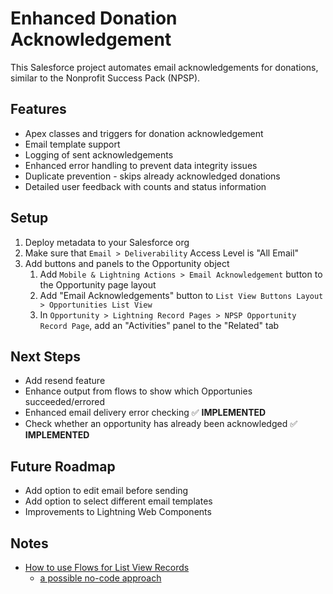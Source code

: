 # Enhanced Donation Acknowledgement

This Salesforce project automates email acknowledgements for donations, similar to the Nonprofit Success Pack (NPSP).

## Features

- Apex classes and triggers for donation acknowledgement
- Email template support
- Logging of sent acknowledgements
- Enhanced error handling to prevent data integrity issues
- Duplicate prevention - skips already acknowledged donations
- Detailed user feedback with counts and status information

## Setup

1. Deploy metadata to your Salesforce org
1. Make sure that `Email > Deliverability` Access Level is "All Email"
1. Add buttons and panels to the Opportunity object
   1. Add `Mobile & Lightning Actions > Email Acknowledgement` button to the Opportunity page layout
   1. Add "Email Acknowledgements" button to `List View Buttons Layout > Opportunities List View`
   1. In `Opportunity > Lightning Record Pages > NPSP Opportunity Record Page`, add an "Activities" panel to the "Related" tab

## Next Steps

- Add resend feature
- Enhance output from flows to show which Opportunies succeeded/errored
- Enhanced email delivery error checking ✅ **IMPLEMENTED**
- Check whether an opportunity has already been acknowledged ✅ **IMPLEMENTED**

## Future Roadmap

- Add option to edit email before sending
- Add option to select different email templates
- Improvements to Lightning Web Components

## Notes

- [How to use Flows for List View Records](https://www.accidentalcodersf.com/2020/07/use-flows-from-list-views-salesforce.html)
  - [a possible no-code approach](https://www.accidentalcodersf.com/2023/02/flow-list-view-pass-records.html)
